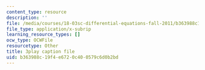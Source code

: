 ```yaml
---
content_type: resource
description: ''
file: /media/courses/18-03sc-differential-equations-fall-2011/b363988c19f4e6720c400579c6d0b2bd_4gJLEYc3p5w.srt
file_type: application/x-subrip
learning_resource_types: []
ocw_type: OCWFile
resourcetype: Other
title: 3play caption file
uid: b363988c-19f4-e672-0c40-0579c6d0b2bd
---
```

